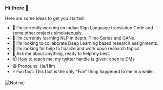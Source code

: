 ### Hi there 👋

<!--
**0sparsh2/0sparsh2** is a ✨ _special_ ✨ repository because its `README.md` (this file) appears on your GitHub profile. -->

Here are some ideas to get you started:

- 🔭 I’m currently working on Indian Sign Language translation Code and some other projects simulateously. 
- 🌱 I’m currently learning NLP in depth, Time Series and GANs.
- 👯 I’m looking to collaborate Deep Learning based research assignments.
- 🤔 I’m looking for help to finalize and work upon research topics.
- 💬 Ask me about anything, ready to help my best.
- 📫 How to reach me: my twitter handle is given, open to DMs
- 😄 Pronouns: He/Him
- ⚡ Fun fact: This fact is the only "Fun" thing happened to me in a while.


![Not me](https://i.pinimg.com/originals/36/94/f7/3694f7a223caa7623beca5bae27462a5.gif)
